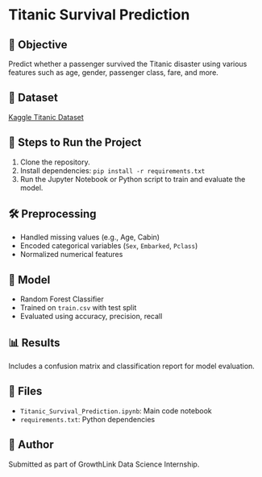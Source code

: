 # Titanic Survival Prediction

## 📌 Objective
Predict whether a passenger survived the Titanic disaster using various features such as age, gender, passenger class, fare, and more.

## 📁 Dataset
[Kaggle Titanic Dataset](https://www.kaggle.com/datasets/brendan45774/test-file)

## 🔧 Steps to Run the Project

1. Clone the repository.
2. Install dependencies: `pip install -r requirements.txt`
3. Run the Jupyter Notebook or Python script to train and evaluate the model.

## 🛠️ Preprocessing
- Handled missing values (e.g., Age, Cabin)
- Encoded categorical variables (`Sex`, `Embarked`, `Pclass`)
- Normalized numerical features

## 🤖 Model
- Random Forest Classifier
- Trained on `train.csv` with test split
- Evaluated using accuracy, precision, recall

## 📊 Results
Includes a confusion matrix and classification report for model evaluation.

## 📂 Files
- `Titanic_Survival_Prediction.ipynb`: Main code notebook
- `requirements.txt`: Python dependencies

## 📝 Author
Submitted as part of GrowthLink Data Science Internship.
